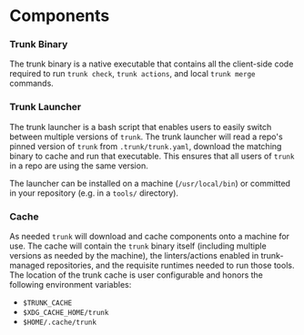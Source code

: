 # Components

### Trunk Binary

The trunk binary is a native executable that contains all the client-side code required to run `trunk check`, `trunk actions`, and local `trunk merge` commands.

### Trunk Launcher

The trunk launcher is a bash script that enables users to easily switch between multiple versions of `trunk`. The trunk launcher will read a repo's pinned version of `trunk` from `.trunk/trunk.yaml`, download the matching binary to cache and run that executable. This ensures that all users of `trunk` in a repo are using the same version.

The launcher can be installed on a machine (`/usr/local/bin`) or committed in your repository (e.g. in a `tools/` directory).

### Cache

As needed `trunk` will download and cache components onto a machine for use. The cache will contain the `trunk` binary itself (including multiple versions as needed by the machine), the linters/actions enabled in trunk-managed repositories, and the requisite runtimes needed to run those tools. The location of the trunk cache is user configurable and honors the following environment variables:

* `$TRUNK_CACHE`
* `$XDG_CACHE_HOME/trunk`
* `$HOME/.cache/trunk`
